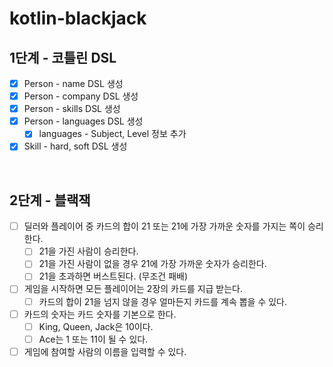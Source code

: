 # kotlin-blackjack

## 1단계 - 코틀린 DSL
- [x] Person - name DSL 생성
- [x] Person - company DSL 생성
- [x] Person - skills DSL 생성
- [x] Person - languages DSL 생성
  - [x] languages - Subject, Level 정보 추가
- [x] Skill - hard, soft DSL 생성

<br>

## 2단계 - 블랙잭
- [ ] 딜러와 플레이어 중 카드의 합이 21 또는 21에 가장 가까운 숫자를 가지는 쪽이 승리한다.
  - [ ] 21을 가진 사람이 승리한다.
  - [ ] 21을 가진 사람이 없을 경우 21에 가장 가까운 숫자가 승리한다.
  - [ ] 21을 초과하면 버스트된다. (무조건 패배)
- [ ] 게임을 시작하면 모든 플레이어는 2장의 카드를 지급 받는다.
  - [ ] 카드의 합이 21을 넘지 않을 경우 얼마든지 카드를 계속 뽑을 수 있다.
- [ ] 카드의 숫자는 카드 숫자를 기본으로 한다.
  - [ ] King, Queen, Jack은 10이다.
  - [ ] Ace는 1 또는 11이 될 수 있다.
- [ ] 게임에 참여할 사람의 이름을 입력할 수 있다.
